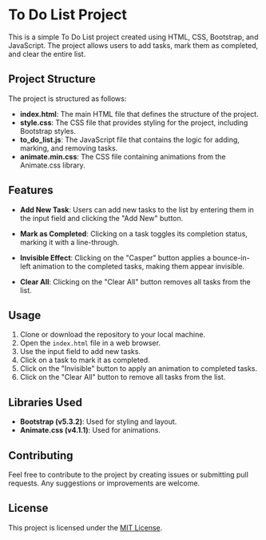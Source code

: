 # To Do List Project

This is a simple To Do List project created using HTML, CSS, Bootstrap, and JavaScript. The project allows users to add tasks, mark them as completed, and clear the entire list.

## Project Structure

The project is structured as follows:

- **index.html**: The main HTML file that defines the structure of the project.
- **style.css**: The CSS file that provides styling for the project, including Bootstrap styles.
- **to_do_list.js**: The JavaScript file that contains the logic for adding, marking, and removing tasks.
- **animate.min.css**: The CSS file containing animations from the Animate.css library.

## Features

- **Add New Task**: Users can add new tasks to the list by entering them in the input field and clicking the "Add New" button.

- **Mark as Completed**: Clicking on a task toggles its completion status, marking it with a line-through.

- **Invisible Effect**: Clicking on the "Casper" button applies a bounce-in-left animation to the completed tasks, making them appear invisible.

- **Clear All**: Clicking on the "Clear All" button removes all tasks from the list.

## Usage

1. Clone or download the repository to your local machine.
2. Open the `index.html` file in a web browser.
3. Use the input field to add new tasks.
4. Click on a task to mark it as completed.
5. Click on the "Invisible" button to apply an animation to completed tasks.
6. Click on the "Clear All" button to remove all tasks from the list.

## Libraries Used

- **Bootstrap (v5.3.2)**: Used for styling and layout.
- **Animate.css (v4.1.1)**: Used for animations.

## Contributing

Feel free to contribute to the project by creating issues or submitting pull requests. Any suggestions or improvements are welcome.

## License

This project is licensed under the [MIT License](LICENSE).

